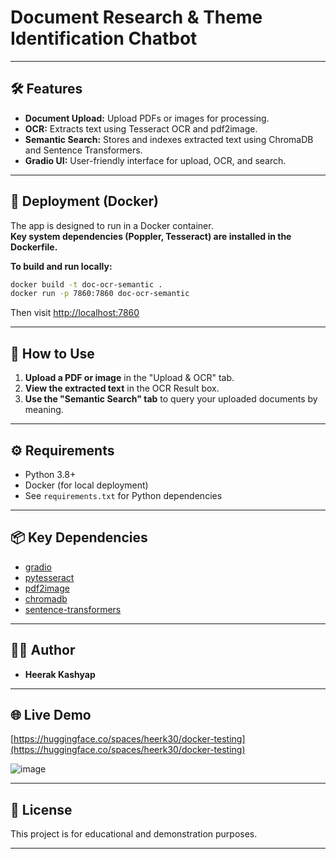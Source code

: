 # Document Research & Theme Identification Chatbot

---

## 🛠️ Features

- **Document Upload:** Upload PDFs or images for processing.
- **OCR:** Extracts text using Tesseract OCR and pdf2image.
- **Semantic Search:** Stores and indexes extracted text using ChromaDB and Sentence Transformers.
- **Gradio UI:** User-friendly interface for upload, OCR, and search.

---

## 🐳 Deployment (Docker)

The app is designed to run in a Docker container.  
**Key system dependencies (Poppler, Tesseract) are installed in the Dockerfile.**

**To build and run locally:**
```sh
docker build -t doc-ocr-semantic .
docker run -p 7860:7860 doc-ocr-semantic
```
Then visit [http://localhost:7860](http://localhost:7860)

---

## 📝 How to Use

1. **Upload a PDF or image** in the "Upload & OCR" tab.
2. **View the extracted text** in the OCR Result box.
3. **Use the "Semantic Search" tab** to query your uploaded documents by meaning.

---

## ⚙️ Requirements

- Python 3.8+
- Docker (for local deployment)
- See `requirements.txt` for Python dependencies

---

## 📦 Key Dependencies

- [gradio](https://gradio.app/)
- [pytesseract](https://pypi.org/project/pytesseract/)
- [pdf2image](https://pypi.org/project/pdf2image/)
- [chromadb](https://www.trychroma.com/)
- [sentence-transformers](https://www.sbert.net/)

---

## 🧑‍💻 Author

- **Heerak Kashyap**

---

## 🌐 Live Demo

[https://huggingface.co/spaces/heerk30/docker-testing](https://huggingface.co/spaces/heerk30/docker-testing)

![image](https://github.com/user-attachments/assets/5d822ee6-6d23-47f6-b36f-768c3e6df483)



---

## 📄 License

This project is for educational and demonstration purposes.

---
